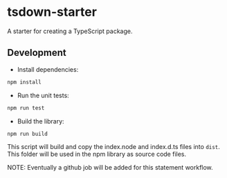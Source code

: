 # tsdown-starter

A starter for creating a TypeScript package.

## Development

- Install dependencies:

```bash
npm install
```

- Run the unit tests:

```bash
npm run test
```

- Build the library:

```bash
npm run build
```
This script will build and copy the index.node and index.d.ts files into `dist`. This folder will be used in the npm library as source code files.


NOTE: Eventually a github job will be added for this statement workflow.